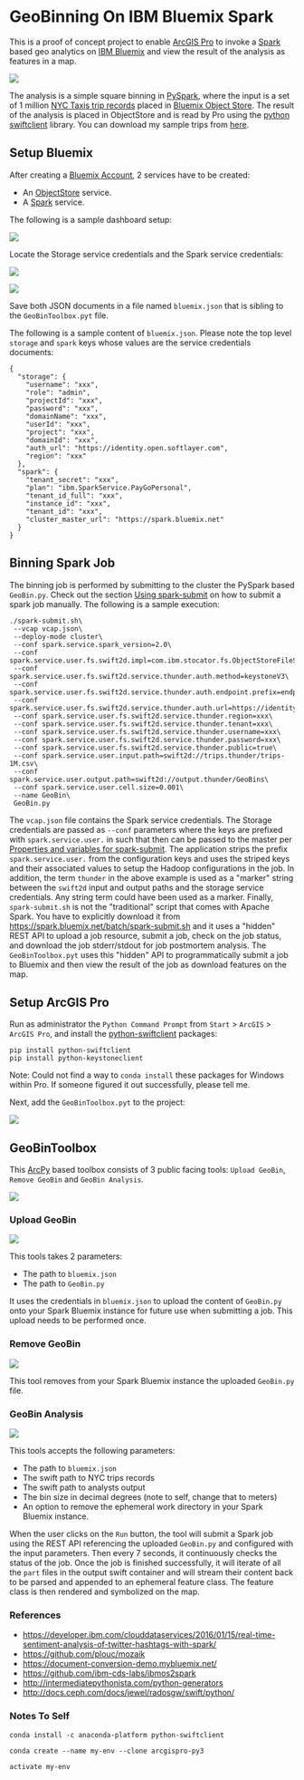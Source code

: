 # GeoBinning On IBM Bluemix Spark

This is a proof of concept project to enable [ArcGIS Pro](https://pro.arcgis.com/en/pro-app/) to invoke a [Spark](https://console.ng.bluemix.net/catalog/services/apache-spark) based geo analytics on [IBM Bluemix](https://www.ibm.com/cloud-computing/bluemix/what-is-bluemix) and view the result of the analysis as features in a map.

![](media/Pro.png)

The analysis is a simple square binning in [PySpark](http://spark.apache.org/docs/2.1.0/programming-guide.html), where the input is a set of 1 million [NYC Taxis trip records](http://www.nyc.gov/html/tlc/html/about/trip_record_data.shtml) placed in [Bluemix Object Store](https://console.ng.bluemix.net/catalog/services/object-storage).  The result of the analysis is placed in ObjectStore and is read by Pro using the [python swiftclient](https://docs.openstack.org/developer/python-swiftclient/) library. You can download my sample trips from [here](https://dl.dropboxusercontent.com/u/2193160/trips-1M.csv.zip).

## Setup Bluemix

After creating a [Bluemix Account](https://console.ng.bluemix.net/registration/), 2 services have to be created:

- An [ObjectStore](https://console.ng.bluemix.net/docs/services/ObjectStorage/index.html) service.
- A [Spark](https://console.ng.bluemix.net/docs/services/AnalyticsforApacheSpark/index.html) service.

The following is a sample dashboard setup:

![](media/BluemixApp.png)

Locate the Storage service credentials and the Spark service credentials:

![](media/OSCredentials.png)

![](media/SparkCredentials.png)

Save both JSON documents in a file named `bluemix.json` that is sibling to the `GeoBinToolbox.pyt` file.

The following is a sample content of `bluemix.json`.  Please note the top level `storage` and `spark` keys whose values are the service credentials documents:

```
{
  "storage": {
    "username": "xxx",
    "role": "admin",
    "projectId": "xxx",
    "password": "xxx",
    "domainName": "xxx",
    "userId": "xxx",
    "project": "xxx",
    "domainId": "xxx",
    "auth_url": "https://identity.open.softlayer.com",
    "region": "xxx"
  },
  "spark": {
    "tenant_secret": "xxx",
    "plan": "ibm.SparkService.PayGoPersonal",
    "tenant_id_full": "xxx",
    "instance_id": "xxx",
    "tenant_id": "xxx",
    "cluster_master_url": "https://spark.bluemix.net"
  }
}
```

## Binning Spark Job

The binning job is performed by submitting to the cluster the PySpark based `GeoBin.py`. Check out the section [Using spark-submit](https://console.ng.bluemix.net/docs/services/AnalyticsforApacheSpark/index-gentopic4.html#using_spark-submit) on how to submit a spark job manually.  The following is a sample execution:

```
./spark-submit.sh\
 --vcap vcap.json\
 --deploy-mode cluster\
 --conf spark.service.spark_version=2.0\
 --conf spark.service.user.fs.swift2d.impl=com.ibm.stocator.fs.ObjectStoreFileSystem\
 --conf spark.service.user.fs.swift2d.service.thunder.auth.method=keystoneV3\
 --conf spark.service.user.fs.swift2d.service.thunder.auth.endpoint.prefix=endpoints\
 --conf spark.service.user.fs.swift2d.service.thunder.auth.url=https://identity.open.softlayer.com/v3/auth/tokens\
 --conf spark.service.user.fs.swift2d.service.thunder.region=xxx\
 --conf spark.service.user.fs.swift2d.service.thunder.tenant=xxx\
 --conf spark.service.user.fs.swift2d.service.thunder.username=xxx\
 --conf spark.service.user.fs.swift2d.service.thunder.password=xxx\
 --conf spark.service.user.fs.swift2d.service.thunder.public=true\
 --conf spark.service.user.input.path=swift2d://trips.thunder/trips-1M.csv\
 --conf spark.service.user.output.path=swift2d://output.thunder/GeoBins\
 --conf spark.service.user.cell.size=0.001\
 --name GeoBin\
 GeoBin.py
```

The `vcap.json` file contains the Spark service credentials. The Storage credentials are passed as `--conf` parameters where the keys are prefixed with `spark.service.user.` in such that then can be passed to the master per [Properties and variables for spark-submit](https://console.ng.bluemix.net/docs/services/AnalyticsforApacheSpark/index-gentopic4.html#spark-submit_properties).  The application strips the prefix `spark.service.user.` from the configuration keys and uses the striped keys and their associated values to setup the Hadoop configurations in the job. In addition, the term `thunder` in the above example is used as a "marker" string between the `swift2d` input and output paths and the storage service credentials. Any string term could have been used as a marker. Finally, `spark-submit.sh` is not the "traditional" script that comes with Apache Spark. You have to explicitly download it from <https://spark.bluemix.net/batch/spark-submit.sh> and it uses a "hidden" REST API to upload a job resource, submit a job, check on the job status, and download the job stderr/stdout for job postmortem analysis.  The `GeoBinToolbox.pyt` uses this "hidden" API to programmatically submit a job to Bluemix and then view the result of the job as download features on the map.

## Setup ArcGIS Pro

Run as administrator the `Python Command Prompt` from `Start` > `ArcGIS` > `ArcGIS Pro`, and install the [python-swiftclient](https://www.swiftstack.com/docs/integration/python-swiftclient.html) packages:

```
pip install python-swiftclient
pip install python-keystoneclient
```

Note: Could not find a way to `conda install` these packages for Windows within Pro.  If someone figured it out successfully, please tell me.

Next, add the `GeoBinToolbox.pyt` to the project:

![](media/AddToolbox.png)

## GeoBinToolbox

This [ArcPy](http://pro.arcgis.com/en/pro-app/arcpy/get-started/what-is-arcpy-.htm) based toolbox consists of 3 public facing tools: `Upload GeoBin`, `Remove GeoBin` and `GeoBin Analysis`.

![](media/GeoBinToolbox.png)

### Upload GeoBin

![](media/GeoBinUpload.png)

This tools takes 2 parameters:

- The path to `bluemix.json`
- The path to `GeoBin.py`

It uses the credentials in `bluemix.json` to upload the content of `GeoBin.py` onto your Spark Bluemix instance for future use when submitting a job.  This upload needs to be performed once.

### Remove GeoBin

![](media/GeoBinRemove.png)

This tool removes from your Spark Bluemix instance the uploaded `GeoBin.py` file.

### GeoBin Analysis

![](media/GeoBinAnalysis.png)

This tools accepts the following parameters:

- The path to `bluemix.json`
- The swift path to NYC trips records
- The swift path to analysts output
- The bin size in decimal degrees (note to self, change that to meters)
- An option to remove the ephemeral work directory in your Spark Bluemix instance.

When the user clicks on the `Run` button, the tool will submit a Spark job using the REST API referencing the uploaded `GeoBin.py` and configured with the input parameters.  Then every 7 seconds, it continuously checks the status of the job. Once the job is finished successfully, it will iterate of all the `part` files in the output swift container and will stream their content back to be parsed and appended to an ephemeral feature class.  The feature class is then rendered and symbolized on the map.

### References

- <https://developer.ibm.com/clouddataservices/2016/01/15/real-time-sentiment-analysis-of-twitter-hashtags-with-spark/>
- <https://github.com/plouc/mozaik>
- <https://document-conversion-demo.mybluemix.net/>
- <https://github.com/ibm-cds-labs/ibmos2spark>
- <http://intermediatepythonista.com/python-generators>
- <http://docs.ceph.com/docs/jewel/radosgw/swift/python/>

### Notes To Self

```
conda install -c anaconda-platform python-swiftclient
```

```
conda create --name my-env --clone arcgispro-py3
```

```
activate my-env
```
